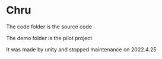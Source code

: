 # Chru

The code folder is the source code

The demo folder is the pilot project

It was made by unity and stopped maintenance on 2022.4.25



